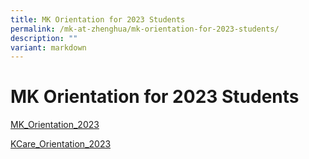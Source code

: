 ```yaml
---
title: MK Orientation for 2023 Students
permalink: /mk-at-zhenghua/mk-orientation-for-2023-students/
description: ""
variant: markdown
---
```

# MK Orientation for 2023 Students

[MK_Orientation_2023](/files/MK_Slides_for_K1_Orientation_2023.pdf)

[KCare_Orientation_2023](/files/kcare_slides_for_k1_orientation_2023.pdf)